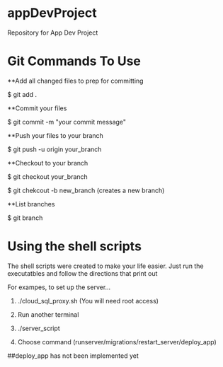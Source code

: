 # appDevProject
Repository for App Dev Project

# Git Commands To Use

**Add all changed files to prep for committing

$ git add . 

**Commit your files

$ git commit -m "your commit message"

**Push your files to your branch

$ git push -u origin your_branch

**Checkout to your branch

$ git checkout your_branch 

$ git chekcout -b new_branch (creates a new branch)

**List branches

$ git branch


# Using the shell scripts

The shell scripts were created to make your life easier. Just run the executatbles and follow the directions that print out

For exampes, to set up the server...

1) ./cloud_sql_proxy.sh    (You will need root access)

2) Run another terminal

3) ./server_script 

4) Choose command (runserver/migrations/restart_server/deploy_app)

##deploy_app has not been implemented yet 

